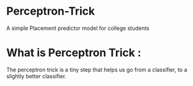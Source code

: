 # Perceptron-Trick
A simple Placement predictor model for college students
# What is Perceptron Trick :
The perceptron trick is a tiny step that helps us go from a classifier, to a slightly better classifier.
